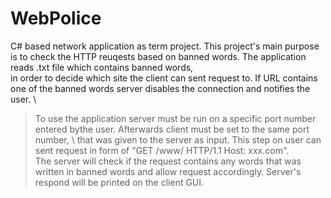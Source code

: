 # WebPolice
C# based network application as term project.
This project's main purpose is to check the HTTP reuqests based on banned words. The application reads .txt file which contains banned words, \
in order to decide which site the client can sent request to. If URL contains one of the banned words server disables the connection and notifies the user. \
>To use the application server must be run on a specific port number entered bythe user. Afterwards client must be set to the same port number, \ 
that was given to the server as input. This step on user can sent request in form of "GET /www/ HTTP/1.1 Host: xxx.com".\
The server will check if the request contains any words that was written in banned words and allow request accordingly. Server's respond will be printed on the client GUI.
